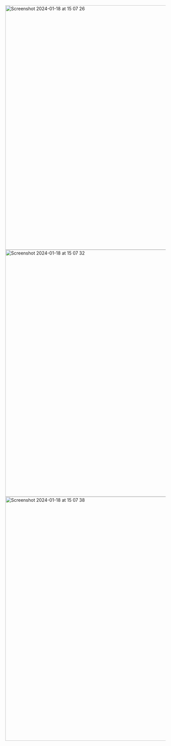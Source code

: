 <img width="767" alt="Screenshot 2024-01-18 at 15 07 26" src="https://github.com/hbtounes/projet-Arduino-Bentounes-Cayla/assets/133774851/78dc5b98-6a49-4bb2-85e1-fbef6cfcdb85">
<img width="775" alt="Screenshot 2024-01-18 at 15 07 32" src="https://github.com/hbtounes/projet-Arduino-Bentounes-Cayla/assets/133774851/233aff07-3070-4bf4-90a0-2d0e4852108a">
<img width="766" alt="Screenshot 2024-01-18 at 15 07 38" src="https://github.com/hbtounes/projet-Arduino-Bentounes-Cayla/assets/133774851/f29d88cf-0e43-4bde-9256-84c6bd1bccb0">
